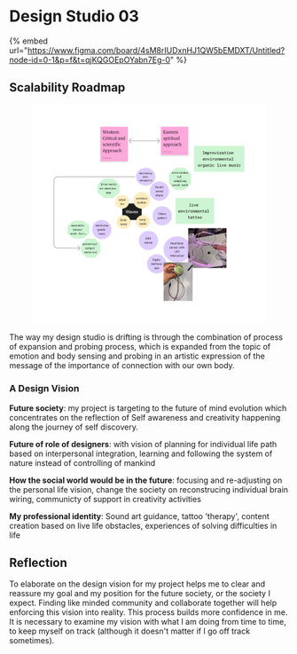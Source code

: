 # Design Studio 03

{% embed url="https://www.figma.com/board/4sM8rIUDxnHJ1QW5bEMDXT/Untitled?node-id=0-1&p=f&t=qjKQGOEpOYabn7Eg-0" %}

## Scalability Roadmap

<figure><img src="../../.gitbook/assets/road map.jpg" alt=""><figcaption></figcaption></figure>

The way my design studio is drifting is through the combination of process of expansion and probing process, which is expanded from the topic of emotion and body sensing and probing in an artistic expression of the message of the importance of connection with our own body.&#x20;

### A Design Vision

**Future society**: my project is targeting to the future of mind evolution which concentrates on the reflection of Self awareness and creativity happening along the journey of self discovery.

**Future of role of designers**: with vision of planning for  individual life path based on interpersonal integration, learning and following the system of nature instead of controlling of mankind

**How the social world would be in the future**: focusing and re-adjusting on the personal life vision, change the society on reconstrucing individual brain wiring, communicty of support in creativity activities

**My professional identity**: Sound art guidance, tattoo 'therapy', content creation based on live life obstacles, experiences of solving difficulties in life

## Reflection

To elaborate on the design vision for my project helps me to clear and reassure my goal and my position for the future society, or the society I expect. Finding like minded community and collaborate together will help enforcing this vision into reality. This process builds more confidence in me. It is necessary to examine my vision with what I am doing from time to time, to keep myself on track (although it doesn't matter if I go off track sometimes).
